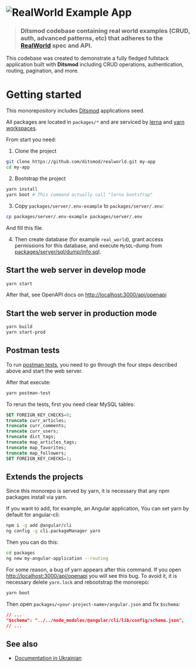 # ![RealWorld Example App](logo.png)

> ### Ditsmod codebase containing real world examples (CRUD, auth, advanced patterns, etc) that adheres to the [RealWorld](https://github.com/gothinkster/realworld) spec and API.


This codebase was created to demonstrate a fully fledged fullstack application built with **Ditsmod** including CRUD operations, authentication, routing, pagination, and more.

# Getting started

This monorepository includes [Ditsmod](https://ditsmod.github.io/en/) applications seed.

All packages are located in `packages/*` and are serviced by [lerna](https://github.com/lerna/lerna) and [yarn workspaces](https://classic.yarnpkg.com/lang/en/docs/workspaces/).

From start you need:

1. Clone the project

```bash
git clone https://github.com/ditsmod/realworld.git my-app
cd my-app
```

2. Bootstrap the project

```bash
yarn install
yarn boot # This command actually call "lerna bootstrap"
```

3. Copy `packages/server/.env-example` to `packages/server/.env`:

```bash
cp packages/server/.env-example packages/server/.env
```

And fill this file.

4. Then create database (for example `real_world`), grant access permissions for this database, and execute `MySQL`-dump from [packages/server/sql/dump/info.sql](./packages/server/sql/dump/info.sql).

## Start the web server in develop mode

```bash
yarn start
```

After that, see OpenAPI docs on [http://localhost:3000/api/openapi](http://localhost:3000/api/openapi)

## Start the web server in production mode

```bash
yarn build
yarn start-prod
```

## Postman tests

To run [postman tests](https://github.com/gothinkster/realworld/blob/main/api/Conduit.postman_collection.json),
you need to go through the four steps described above and start the web server.

After that execute:

```bash
yarn postman-test
```

To rerun the tests, first you need clear MySQL tables:

```sql
SET FOREIGN_KEY_CHECKS=0;
truncate curr_articles;
truncate curr_comments;
truncate curr_users;
truncate dict_tags;
truncate map_articles_tags;
truncate map_favorites;
truncate map_followers;
SET FOREIGN_KEY_CHECKS=1;
```

## Extends the projects

Since this monorepo is served by yarn, it is necessary that any npm packages install via yarn.

If you want to add, for example, an Angular application, You can set yarn by default for angular-cli:

```bash
npm i -g add @angular/cli
ng config -g cli.packageManager yarn
```

Then you can do this:

```bash
cd packages
ng new my-angular-application --routing
```

For some reason, a bug of yarn appears after this command. If you open [http://localhost:3000/api/openapi](http://localhost:3000/api/openapi) you will see this bug. To avoid it, it is necessary delete `yarn.lock` and rebootstrap the monorepo:

```bash
yarn boot
```

Then open `packages/<your-project-name>/angular.json` and fix `$schema`:

```json
// ...
"$schema": "../../node_modules/@angular/cli/lib/config/schema.json",
// ...
```

## See also

- [Documentation in Ukrainian](https://ditsmod.github.io/realworld/)